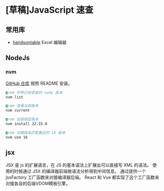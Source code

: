 # [草稿]JavaScript 速查

## 常用库

- [handsontable](https://github.com/handsontable/handsontable) Excel 编辑器

## NodeJs

### nvm

[GitHub 仓库](https://github.com/nvm-sh/nvm) 按照 README 安装。

```bat
@rem 列举已经安装的 node 版本
nvm list

@rem 查看当前版本
nvm current

@rem 安装指定版本
nvm install 22.15.0

@rem 切换版本匹配最近的 16 版本
nvm use 16
```


## jsx

JSX 是 js 的扩展语言，在 JS 的基本语法上扩展出可以直接写 XML 的语法。
使用的时候通过 JSX 的编译器前端做语法分析得到中间信息。
通过提供一个 jsxFactory 工厂函数来对接编译器后端。
React 和 Vue 都实现了这个工厂函数来对接各自的后端VDOM模板引擎。
